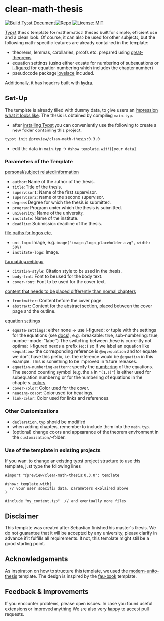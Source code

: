# clean-math-thesis

[![Build Typst Document](https://github.com/sebaseb98/clean-math-thesis/actions/workflows/build.yml/badge.svg)](https://github.com/sebaseb98/clean-math-thesis/actions/workflows/build.yml)
[![Repo](https://img.shields.io/badge/GitHub-repo-blue)](https://github.com/sebaseb98/clean-math-thesis)
[![License: MIT](https://img.shields.io/badge/License-MIT-success.svg)](https://opensource.org/licenses/MIT)

[Typst](https://typst.app/home/) thesis template for mathematical theses built for simple, efficient use and a clean look.
Of course, it can also be used for other subjects, but the following math-specific features are already contained in the template:

- theorems, lemmas, corollaries, proofs etc. prepared using [great-theorems](https://typst.app/universe/package/great-theorems)
- equation settings (using either [equate](https://typst.app/universe/package/equate) for numbering of subequations or [i-figured](https://typst.app/universe/package/i-figured/) for equation numbering which includes the chapter number)
- pseudocode package [lovelace](https://typst.app/universe/package/lovelace) included.

Additionally, it has headers built with [hydra](https://typst.app/universe/package/hydra).

## Set-Up
The template is already filled with dummy data, to give users an [impression what it looks like](https://github.com/sebaseb98/clean-math-thesis/blob/main/template/main.pdf). The thesis is obtained by compiling `main.typ`.

- after [installing Typst](https://github.com/typst/typst?tab=readme-ov-file#installation) you can conveniently use the following to create a new folder containing this project.
```bash
typst init @preview/clean-math-thesis:0.3.0
```


- edit the data in `main.typ` → `#show template.with([your data])`

### Parameters of the Template
<ins>personal/subject related information</ins>
- `author`: Name of the author of the thesis.
- `title`: Title of the thesis.
- `supervisor1`: Name of the first supervisor.
- `supervisor2`: Name of the second supervisor.
- `degree`: Degree for which the thesis is submitted.
- `program`: Program under which the thesis is submitted.
- `university`: Name of the university.
- `institute`: Name of the institute.
- `deadline`: Submission deadline of the thesis.

<ins>file paths for logos etc.</ins>
- `uni-logo`: Image, e.g. `image("images/logo_placeholder.svg", width: 50%)`
- `institute-logo`: Image.

<ins>formatting settings</ins>
- `citation-style`: Citation style to be used in the thesis.
- `body-font`: Font to be used for the body text.
- `cover-font`: Font to be used for the cover text.

<ins>content that needs to be placed differently than normal chapters</ins>
- `frontmatter`: Content before the cover page.
- `abstract`: Content for the abstract section, placed between the cover page and the outline.

<ins>equation settings</ins>
- `equate-settings`: either none -> use i-figured; or tuple with the settings for the equations (see [docs](https://typst.app/universe/package/equate)), e.g. (breakable: true, sub-numbering: true, number-mode: "label")
The switching between these is currently not optimal: i-figured needs a prefix (`eq:`) so if we label an equation like `<equation>` the corresponding reference is `@eq:equation` and for equate we don't have this prefix, i.e. the reference would be `@equation` in this example. This is something to be improved in future releases.
- `equation-numbering-pattern`: specify the [numbering](https://typst.app/docs/reference/model/numbering/#parameters-numbering) of the equations. The second counting symbol (e.g. the `a` in `"(1.a)"`) is either used for subequation numbering or for the numbering of equations in the chapters.
<ins>colors</ins>
- `cover-color`: Color used for the cover.
- `heading-color`: Color used for headings.
- `link-color`: Color used for links and references.


### Other Customizations
- `declaration.typ` should be modified
- when adding chapters, remember to include them into the `main.typ`.
- (optional) change colors and appearance of the theorem environment in the `customization/`-folder.

### Use of the template in existing projects
If you want to change an existing typst project structure to use this template, just type the following lines

```typ
#import "@preview/clean-math-thesis:0.3.0": template

#show: template.with(
  // your user specific data, parameters explained above
)

#include "my_content.typ"  // and eventually more files
```


## Disclaimer
This template was created after Sebastian finished his master's thesis.
We do not guarantee that it will be accepted by any university, please clarify in advance if it fulfills all requirements. If not, this template might still be a good starting point.

## Acknowledgements
As inspiration on how to structure this template, we used the [modern-unito-thesis](https://typst.app/universe/package/modern-unito-thesis) template. The design is inspired by the [fau-book](https://github.com/FAU-AMMN/fau-book) template.

## Feedback & Improvements
If you encounter problems, please open issues. In case you found useful extensions or improved anything We are also very happy to accept pull requests.
